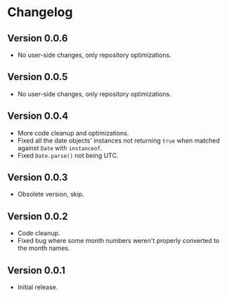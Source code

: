 # Changelog

## Version 0.0.6
- No user-side changes, only repository optimizations.

## Version 0.0.5
- No user-side changes, only repository optimizations.

## Version 0.0.4
- More code cleanup and optimizations.
- Fixed all the date objects' instances not returning `true` when matched against `Date` with `instanceof`.
- Fixed `Date.parse()` not being UTC.
## Version 0.0.3
- Obsolete version, skip.
## Version 0.0.2
- Code cleanup.
- Fixed bug where some month numbers weren't properly converted to the month names.

## Version 0.0.1
- Initial release.
